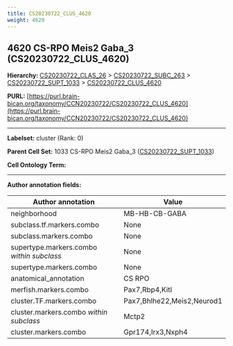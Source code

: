 ```yaml
---
title: CS20230722_CLUS_4620
weight: 4620
---
```

## 4620 CS-RPO Meis2 Gaba_3 (CS20230722_CLUS_4620)
<b>Hierarchy: </b>
[CS20230722_CLAS_26](../CS20230722_CLAS_26) >
[CS20230722_SUBC_263](../CS20230722_SUBC_263) >
[CS20230722_SUPT_1033](../CS20230722_SUPT_1033) >
[CS20230722_CLUS_4620](../CS20230722_CLUS_4620)

**PURL:** [https://purl.brain-bican.org/taxonomy/CCN20230722/CS20230722_CLUS_4620](https://purl.brain-bican.org/taxonomy/CCN20230722/CS20230722_CLUS_4620)

---


**Labelset:** cluster (Rank: 0)

**Parent Cell Set:** 1033 CS-RPO Meis2 Gaba_3 ([CS20230722_SUPT_1033](../CS20230722_SUPT_1033))



**Cell Ontology Term:** 

[MARKER GENES.]: #


---

[TRANSFERRED ANNOTATIONS.]: #


[AUTHOR ANNOTATION FIELDS.]: #


**Author annotation fields:**

| Author annotation | Value |
|-------------------|-------|
|neighborhood|MB-HB-CB-GABA|
|subclass.tf.markers.combo|None|
|subclass.markers.combo|None|
|supertype.markers.combo _within subclass_|None|
|supertype.markers.combo|None|
|anatomical_annotation|CS RPO|
|merfish.markers.combo|Pax7,Rbp4,Kitl|
|cluster.TF.markers.combo|Pax7,Bhlhe22,Meis2,Neurod1|
|cluster.markers.combo _within subclass_|Mctp2|
|cluster.markers.combo|Gpr174,Irx3,Nxph4|
